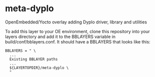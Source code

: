 meta-dyplo
==========

OpenEmbedded/Yocto overlay adding Dyplo driver, library and utilities

To add this layer to your OE environment, clone this repository into your layers directory and add it to the BBLAYERS variable in build/conf/bblayers.conf. It should have a BBLAYERS that looks like this:

````
BBLAYERS = " \
  ...
  Existing BBLAYER paths
  ...
  ${LAYERTOPDIR}/meta-dyplo \
  "
````

